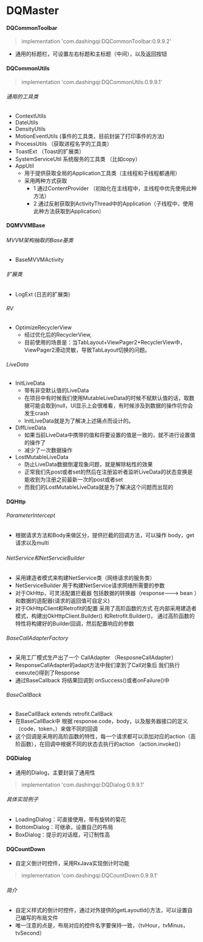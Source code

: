 # DQMaster

#### DQCommonToolbar
> implementation 'com.dashingqi:DQCommonToolbar:0.9.9.2'
- 通用的标题栏，可设置左右标题和主标题（中间），以及返回按钮

#### DQCommonUtils
> implementation 'com.dashingqi:DQCommonUtils:0.9.9.1'
###### 通用的工具类
- ContextUtils
- DateUtils
- DensityUtils
- MotionEventUtils (事件的工具类，目前封装了打印事件的方法)
- ProcessUtils （获取进程名字的工具类）
- ToastExt （Toast的扩展类）
- SystemServiceUtil 系统服务的工具类 （比如copy）
- AppUtil
  - 用于提供获取全局的Application工具类（主线程和子线程都通用）
  - 采用两种方式获取
    - 1 通过ContentProvider （初始化在主线程中，主线程中优先使用此种方法）
    - 2 通过反射获取到ActivityThread中的Application（子线程中，使用此种方法获取到Application）

#### DQMVVMBase

###### MVVM架构抽取的Base基类
- BaseMVVMActivity
###### 扩展类
- LogExt (日志的扩展类)

###### RV
- OptimizeRecyclerView
  - 经过优化后的RecyclerView,
  - 目前使用的场景是：当TabLayout+ViewPager2+RecyclerView中，ViewPager2滑动灵敏，导致TabLayout切换的问题。

###### LiveData
- InitLiveData
  - 带有非空默认值的LiveData
  - 在项目中有时候我们使用MutableLiveData的时候不赋默认值的话，取数据可能会取到null，UI显示上会很难看，有时候涉及到数据的操作坑你会发生crash
  - InitLiveData就是为了解决上述痛点而设计的。
- DiffLiveData
  - 如果当前LiveData中携带的值和将要设置的值是一致的，就不进行设置值的操作了
  - 减少了一次数据操作
- LostMutableLiveData
    - 防止LiveData数据倒灌现象问题，就是解除粘性的效果
    - 正常我们先post或者set的然后在注册监听者监听LiveData的状态变换是能收到为注册之前最新一次的post或者set
    - 而我们的LostMutableLiveData就是为了解决这个问题而出现的
#### DQHttp
###### ParameterIntercept
- 根据请求方法和Body来做区分，提供拦截的回调方法，可以操作 body，get请求以及multi
###### NetService和NetServcieBuilder
- 采用建造者模式来构建NetService类（网络请求的服务类）
- NetServiceBuilder 用于构建NetService请求网络所需要的参数
- 对于OkHttp，可灵活配置拦截器 包括数据的转换器（response---> bean ）和数据的适配器(请求的返回值可自定义)
- 对于OkHttpClient和Retrofit的配置 采用了高阶函数的方式 在内部采用建造者模式，构建出OkHttpClient.Builder() 和Retrofit.Builder()，
通过高阶函数的特性将构建好的Builder回调，然后配置响应的参数

###### BaseCallAdapterFactory
- 采用工厂模式生产出了一个 CallAdapter （ResposneCallAdapter）
- ResponseCallAdapter的adapt方法中我们拿到了Call对象后 我们执行exexute()得到了Response
- 通过BaseCallback 将结果回调到 onSuccess()或者onFailure()中

###### BaseCallBack
- BaseCallBack extends retrofit.CallBack
- 在BaseCallBack中 根据 response.code，body，以及服务器接口的定义（code，token，）来做不同的回调
- 这个回调是采用的高阶函数的特性，每一个请求都可以添加对应的action（高阶函数），在回调中根据不同的状态去执行的action （action.invoke()）

#### DQDialog
- 通用的Dialog，主要封装了通用性
> implementation 'com.dashingqi:DQDialog:0.9.9.1'

###### 具体实现例子
- LoadingDialog：可直接使用，带有旋转的菊花
- BottomDialog：可继承，设置自己的布局
- BoxDialog：提示的对话框，可订制性高

#### DQCountDown
- 自定义倒计时控件，采用RxJava实现倒计时功能
> implementation 'com.dashingqi:DQCountDown:0.9.9.1'
###### 简介
- 自定义样式的倒计时控件，通过对外提供的getLayoutId()方法，可以设置自己编写的布局文件
- 唯一注意的点是，布局对应的控件名字要保持一致，（tvHour，tvMinus，tvSecond）

